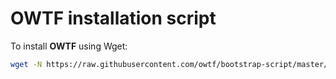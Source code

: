 OWTF installation script
===

To install **OWTF** using Wget:

```bash
wget -N https://raw.githubusercontent.com/owtf/bootstrap-script/master/bootstrap.sh; chmod +x bootstrap.sh; ./bootstrap.sh
```



